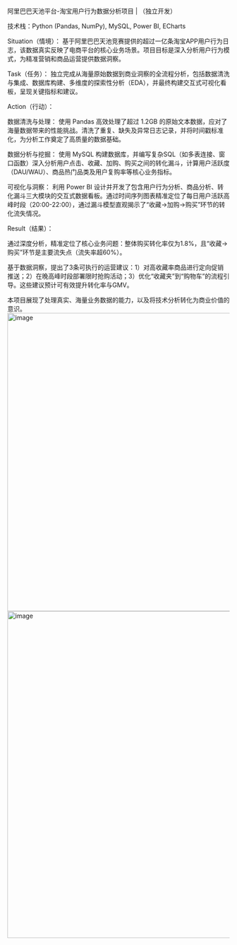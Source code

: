 阿里巴巴天池平台-淘宝用户行为数据分析项目 | （独立开发）

技术栈：Python (Pandas, NumPy), MySQL, Power BI, ECharts

Situation（情境）： 基于阿里巴巴天池竞赛提供的超过一亿条淘宝APP用户行为日志，该数据真实反映了电商平台的核心业务场景。项目目标是深入分析用户行为模式，为精准营销和商品运营提供数据洞察。

Task（任务）： 独立完成从海量原始数据到商业洞察的全流程分析，包括数据清洗与集成、数据库构建、多维度的探索性分析（EDA），并最终构建交互式可视化看板，呈现关键指标和建议。

Action（行动）：

数据清洗与处理： 使用 Pandas 高效处理了超过 1.2GB 的原始文本数据，应对了海量数据带来的性能挑战。清洗了重复、缺失及异常日志记录，并将时间戳标准化，为分析工作奠定了高质量的数据基础。

数据分析与挖掘： 使用 MySQL 构建数据库，并编写复杂SQL（如多表连接、窗口函数）深入分析用户点击、收藏、加购、购买之间的转化漏斗，计算用户活跃度（DAU/WAU）、商品热门品类及用户复购率等核心业务指标。

可视化与洞察： 利用 Power BI 设计并开发了包含用户行为分析、商品分析、转化漏斗三大模块的交互式数据看板。通过时间序列图表精准定位了每日用户活跃高峰时段（20:00-22:00），通过漏斗模型直观揭示了“收藏->加购->购买”环节的转化流失情况。

Result（结果）：

通过深度分析，精准定位了核心业务问题：整体购买转化率仅为1.8%，且“收藏->购买”环节是主要流失点（流失率超60%）。

基于数据洞察，提出了3条可执行的运营建议：1）对高收藏率商品进行定向促销推送；2）在晚高峰时段部署限时抢购活动；3）优化“收藏夹”到“购物车”的流程引导。这些建议预计可有效提升转化率与GMV。

本项目展现了处理真实、海量业务数据的能力，以及将技术分析转化为商业价值的意识。
<img width="1190" height="675" alt="image" src="https://github.com/user-attachments/assets/3be16256-73f4-4f3d-b67d-7388ac1acc81" />
<img width="941" height="740" alt="image" src="https://github.com/user-attachments/assets/9a9e301b-212f-4f2b-83e1-3b810371bc4f" />

